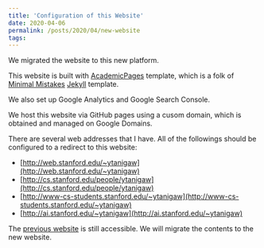 ```yaml
---
title: 'Configuration of this Website'
date: 2020-04-06
permalink: /posts/2020/04/new-website
tags:
---
```


We migrated the website to this new platform.

This website is built with [AcademicPages](https://github.com/academicpages/academicpages.github.io) template, which is a folk of [Minimal Mistakes](https://mademistakes.com/work/minimal-mistakes-jekyll-theme/) [Jekyll](http://jekyllrb.com/) template.

We also set up Google Analytics and Google Search Console.

We host this website via GitHub pages using a cusom domain, which is obtained and managed on Google Domains.

There are several web addresses that I have. All of the followings should be configured to a redirect to this website:

- [http://web.stanford.edu/~ytanigaw](http://web.stanford.edu/~ytanigaw)
- [http://cs.stanford.edu/people/ytanigaw](http://cs.stanford.edu/people/ytanigaw)
- [http://www-cs-students.stanford.edu/~ytanigaw](http://www-cs-students.stanford.edu/~ytanigaw)
- [http://ai.stanford.edu/~ytanigaw](http://ai.stanford.edu/~ytanigaw)

The [previous website](https://sites.google.com/site/yktanigawa/) is still accessible. We will migrate the contents to the new website.
